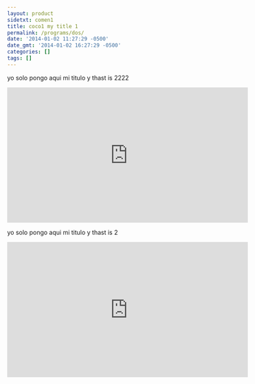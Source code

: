 ```yaml
---
layout: product
sidetxt: comen1
title: coco1 my title 1
permalink: /programs/dos/
date: '2014-01-02 11:27:29 -0500'
date_gmt: '2014-01-02 16:27:29 -0500'
categories: []
tags: []
---
```


yo solo pongo aqui mi titulo y thast is 2222

<iframe width="560" height="315" src="https://www.youtube.com/embed/qP1otWf9ER4" frameborder="0" allow="autoplay; encrypted-media" allowfullscreen></iframe>

yo solo pongo aqui mi titulo y thast is 2


<iframe width="560" height="315" src="https://www.youtube.com/embed/qP1otWf9ER4" frameborder="0" allow="autoplay; encrypted-media" allowfullscreen></iframe>
